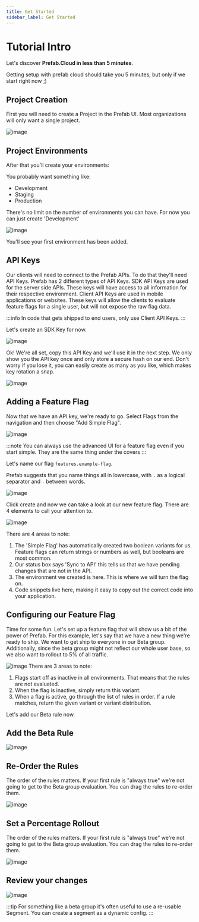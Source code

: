 ```yaml
---
title: Get Started
sidebar_label: Get Started
---
```


# Tutorial Intro

Let's discover **Prefab.Cloud in less than 5 minutes**.

Getting setup with prefab cloud should take you 5 minutes, but only if we start right now ;)

## Project Creation
First you will need to create a Project in the Prefab UI. Most organizations will only want a single project.

![image](/img/docs/getting-started/new-project-details.png)


## Project Environments
After that you'll create your environments:

You probably want something like:
- Development
- Staging
- Production

There's no limit on the number of environments you can have. For now you can just create 'Development'

![image](/img/docs/getting-started/add-project-env.png)

You'll see your first environment has been added.

## API Keys

Our clients will need to connect to the Prefab APIs. To do that they'll need API Keys. Prefab has 2 different types of API Keys.
SDK API Keys are used for the server side APIs. These keys will have access to all information for their respective environment.
Client API Keys are used in mobile applications or websites. These keys will allow the clients to evaluate feature flags for a single user, but will not expose the raw flag data.

:::info
In code that gets shipped to end users, only use Client API Keys.
:::

Let's create an SDK Key for now.

![image](/img/docs/getting-started/add-project-api-key.png)


Ok! We're all set, copy this API Key and we'll use it in the next step. We only show you the API key once and only store a 
secure hash on our end. Don't worry if you lose it, you can easily create as many as you like, which makes key rotation a snap.

![image](/img/docs/getting-started/api-key-created.png)


## Adding a Feature Flag

Now that we have an API key, we're ready to go. Select Flags from the navigation and then choose "Add Simple Flag".

![image](/img/docs/getting-started/add-flag.png)

:::note
You can always use the advanced UI for a feature flag even if you start simple. They are the same thing under the covers
:::

Let's name our flag `features.example-flag`. 

Prefab suggests that you name things all in lowercase, with `.` as a logical separator and `-` between words.

![image](/img/docs/getting-started/add-flag-details.png)

Click create and now we can take a look at our new feature flag. There are 4 elements to call your attention to.

![image](/img/docs/getting-started/new-feature-flag-variants.png)

There are 4 areas to note:

1. The 'Simple Flag' has automatically created two boolean variants for us. Feature flags can return strings or numbers as well, but booleans are most common.
2. Our status box says 'Sync to API' this tells us that we have pending changes that are not in the API. 
3. The environment we created is here. This is where we will turn the flag on. 
4. Code snippets live here, making it easy to copy out the correct code into your application.


## Configuring our Feature Flag

Time for some fun. Let's set up a feature flag that will show us a bit of the power of Prefab. 
For this example, let's say that we have a new thing we're ready to ship. We want to get ship to everyone in our Beta group. 
Additionally, since the beta group might not reflect our whole user base, so we also want to rollout to 5% of all traffic. 

![image](/img/docs/getting-started/ff-active.png)
There are 3 areas to note:

1. Flags start off as inactive in all environments. That means that the rules are not evaluated.
2. When the flag is inactive, simply return this variant.
3. When a flag is active, go through the list of rules in order. If a rule matches, return the given variant or variant distribution.

Let's add our Beta rule now.

## Add the Beta Rule
![image](/img/docs/getting-started/ff-edit-form.png)

## Re-Order the Rules
The order of the rules matters. If your first rule is "always true" we're not going to get to the Beta group evaluation.
You can drag the rules to re-order them.

![image](/img/docs/getting-started/ff-reorder.png)

## Set a Percentage Rollout
The order of the rules matters. If your first rule is "always true" we're not going to get to the Beta group evaluation.
You can drag the rules to re-order them.

![image](/img/docs/getting-started/ff-pct.png)

## Review your changes

![image](/img/docs/getting-started/ff-save.png)


:::tip
For something like a beta group it's often useful to use a re-usable Segment. You can create a segment as a dynamic config.
:::
